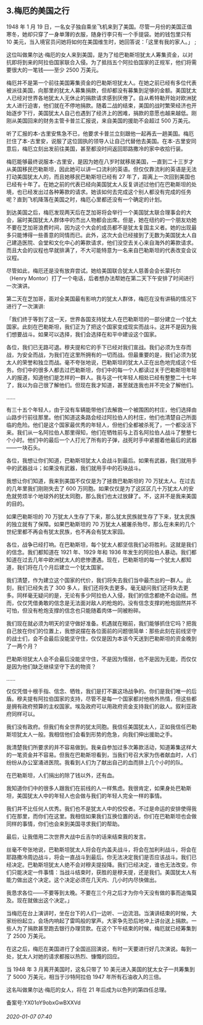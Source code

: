 ## 3.梅厄的美国之行
1948 年 1 月 19 日，一名女子独自乘坐飞机来到了美国。尽管一月份的美国正值寒冬，她却只穿了一身单薄的衣服，随身行李只有一个手提袋。她的钱包里只有 10 美元，当入境官员问她将如何在美国维生时，她回答说：「这里有我的家人。」 ;


这位叫做果尔达·梅厄的女人来到美国，是为了给巴勒斯坦犹太人筹集资金，以对抗即将到来的阿拉伯国家联合入侵。为了抵挡五个阿拉伯国家的正规军，他们将需要很大的一笔钱——至少 2500 万美元。


梅厄并不是第一个前往美国筹集资金的巴勒斯坦犹太人。在她之前已经有多位代表被派往美国，向那里的犹太人募集捐款，但却都没有募集到足够的金额。美国犹太人已经对世界各地犹太人无休止的捐款请求感到厌倦了。自从希特勒开始对欧洲犹太人进行迫害，他们就在不停地捐款。随着二战的结束，美国的战时繁荣经济也开始逐步下行，美国犹太人自己也遇到了经济上的困难，捐款的意愿也越来越低。刚刚从美国回来的财务主管卡普兰汇报说，来自美国的援助不会超过 500 万美元。


听了汇报的本-古里安焦急不已，他要求卡普兰立刻跟他一起再去一趟美国。梅厄拦住了本-古里安，说服了这位固执的领导人让自己代替他去美国。在本-古里安同意后，梅厄立刻出发前往美国，甚至都没时间返回耶路撒冷的家中收拾行装。


梅厄能够最终说服本-古里安，是因为她在八岁时就移居美国，一直到二十三岁才从美国移民巴勒斯坦，因此她可以讲一口流利的英语。但仅仅靠流利的英语是无法打动美国犹太人的，而且她移民巴勒斯坦已经有 27 年了，距离上一次回到美国也已经有十年了。在她之前的代表已经向美国犹太人反复讲述过他们在巴勒斯坦的处境，也已经发出过各种筹款的请求。她该如何去完成这个别人都没有完成的任务呢？直到飞机降落在美国之时，梅厄心里都还没有一个确定的计划。


到达美国之后，梅厄发现两天后在芝加哥将会举行一个美国犹太联合理事会的大会，届时美国犹太人群体中的杰出人物都会出席。但是，她在纽约的一个朋友劝她不要在芝加哥浪费时间，因为这个大会的成员都不是犹太复国主义者。她的出现最多只能博得一些善意的同情而已。此外，这次大会已经接到了无数为美国犹太人自己建造医院、会堂和文化中心的筹款请求，他们没空去关心来自海外的筹款请求。而且大会的议程也早就排满了，不大可能特意为一名来自巴勒斯坦的代表改变会议议程。


尽管如此，梅厄还是没有放弃尝试。她给美国联合犹太人慈善会会长蒙托尔（Henry Montor）打了一个电话，后者想办法帮她在第二天下午安排了时间进行一次演讲。


第二天在芝加哥，面对全美国最有影响力的犹太人群体，梅厄在没有讲稿的情况下进行了一次演讲:


「我们终于等到了这一天，世界各国支持犹太人在巴勒斯坦的一部分建立一个犹太国家。此刻在巴勒斯坦，我们正为了把这个国家变成现实而战斗。这并不是因为我们想要战斗。如果可以选择，我们会选择在和平中建设这个国家。


各位，我们已无路可退。穆夫提和它的手下已经对我们宣战。我们必须为生存而战，为安全而战，为我们在这里所拥有的一切而战。但最重要的是，我们必须为犹太人的荣誉和独立而战。毫不夸张地说，巴勒斯坦的犹太人正在出色地完成这个任务。你们中的很多人都去过巴勒斯坦，你们中的每一个人都读过关于巴勒斯坦年轻人的报道，知道他们是怎样的一群人。我与这一代年轻人相处已经有整整二十七年了，我以为自己很了解他们。但现在我才知道，甚至就连我也并不完全了解他们。


……


有三十五个年轻人，由于没有车辆能带他们去解救一个被围困的村庄，他们选择由山路步行前往那里。他们知道这条路会经过阿拉伯人的村庄，他们也清楚自己所面临的危险。他们是这个国家最优秀的年轻人，但他们全都被杀死了，一个都没活下来。我们从一名阿拉伯人那里得知，他们在牺牲前与上百名阿拉伯人战斗了整整七个小时。他们中的最后一个人打光了所有的子弹，战死时手中紧握着他最后的武器——一块石头。


各位，我想让你们知道，巴勒斯坦犹太人会战斗到最后。如果有武器，我们就用手中的武器战斗；如果没有武器，我们就用手中的石块战斗。


我想让你们知道，我来到美国不仅仅是为了拯救巴勒斯坦的 70 万犹太人。在过去的几年里我们刚刚失去了 600 万同胞。如果仅仅是为了这区区几十万犹太人的安危就劳烦半个地球外的犹太同胞，那么我们也太过放肆了。不，这并不是我来美国的目的。


如果巴勒斯坦的 70 万犹太人生存了下来，那么犹太民族就生存了下来，犹太民族的独立就有了保障。如果巴勒斯坦的 70 万犹太人被屠杀殆尽，那么在未来的几个世纪里都不再会有犹太民族，也不再会有犹太家园。


各位，战争已经打响。在巴勒斯坦，每个犹太人都坚信我们必将胜利。这就是我们的信念。我们都知道在 1921 年、1929 年和 1936 年发生的阿拉伯人暴动。我们都知道在过去几年中欧洲犹太人的悲惨遭遇。现在，巴勒斯坦的每一个犹太人都知道，我们将在几个月后建立一个犹太国家。


我们清楚，作为建立这个国家的代价，我们将失去我们当中最杰出的一群人。此刻，我们已经失去了 300 多人，我们还将失去更多。毫无疑问我们还将失去更多。同样毫无疑问的是，无论有多少阿拉伯人入侵，我们的信念都绝不会动摇。然而，仅仅凭借勇敢的信念是无法面对敌人的枪炮的。没有信念支撑的枪炮固然并不可怕，但没有枪炮支撑的信念也只能随着肉体一同被粉碎。


我们现在就必须为明天的坚守做好准备。机遇就在眼前，我们能够抓住它吗？把我自己放在你们的位置上，我想说摆在各位面前的问题很简单：那些此刻在前线坚守的战士们，会不会最后没能坚守住，仅仅是因为本该今天送到巴勒斯坦的资金晚到了一两个月？


巴勒斯坦犹太人会不会最后没能坚守住，不是因为懦弱，也不是因为无能，而仅仅是因为他们缺乏继续坚守下去的物资？


……


仅仅凭借十根手指、信念、牺牲，我们是打不赢这场战争的。你们是我们唯一的后盾。穆夫提有阿拉伯国家的支持，尽管不是每一个国家都对他格外热情，但这些都是拥有政府预算的主权国家。埃及政府可以用政府资金支持我们的敌人。叙利亚政府同样可以。


我们没有政府。但我们有全世界的犹太同胞。我信任美国犹太人，正如我信任巴勒斯坦犹太人一般。我相信他们会看到形势的危急，向我们伸出援助之手。


我清楚我们所要求的并不容易做到。我亲自参加过多次筹款活动，知道筹集这样大的一笔资金并不容易。但我在巴勒斯坦看到，当我们号召大家为伤者献血时，人们纷纷从办公室涌进医院。我看到人们为了献出自己的血而排上几个小时的队。


在巴勒斯坦，人们捐出的除了钱以外，还有血。


我知道你们中的很多人跟我们在前线的人一样焦虑。我很肯定，如果身处巴勒斯坦，美国犹太人中的年轻人也会做与我们的年轻人完全一样的事情。


我们并不比任何人优秀。我们也不是犹太人中的佼佼者。不过是命运的安排使得我们在那里，而你们在这里。我相信如果我们互换位置的话，你们在巴勒斯坦也会做同样的事情，你们也会来到美国寻求我们的帮助。


最后，让我借用二次世界大战中丘吉尔的话来结束我的发言。


丝毫不夸张地说，巴勒斯坦犹太人将会在内盖夫战斗，将会在加利利战斗，将会在耶路撒冷周边战斗，将会一直战斗到最后。你无法决定我们是否应该战斗。我们已经决定。巴勒斯坦犹太人绝不会对穆夫提投降。我们已经决定，谁也无法改变。你们只能决定一件事情：当战斗结束时，获胜的是穆夫提，还是我们。美国犹太人有能力做出这个决定。这个决定必须在几天内、几小时内尽快做出。


我恳求各位——不要等到太晚。不要在三个月之后才为你今天没有做的事而追悔莫及。现在就做出这个决定。」


当梅厄在台上演讲时，坐在台下的人们一边听、一边流泪。当演讲结束的时候，大家纷纷起立，会场内响起了雷鸣般的掌声。大家争先恐后地冲上讲台送上捐款。一些人为了捐款甚至跑去银行办理贷款。在这个下午结束的时候，梅厄就已经筹集到了 2500 万美元。


在这之后，梅厄在美国进行了全国巡回演说，有时一天要进行好几次演说。每到一处，犹太人对她的请求都报以热烈、慷慨的回应。


当 1948 年 3 月离开美国时，这名只带了 10 美元进入美国的犹太女子一共筹集到了 5000 万美元，相当于沙特阿拉伯 1947 年所有石油收入的三倍。


这名叫做果尔达·梅厄的女人，将在 21 年后成为以色列的第四任总理。


备案号:YX01oY9obxGwBXXVd


###### 2020-01-07 07:40

